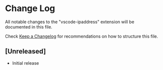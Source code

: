# Change Log
All notable changes to the "vscode-ipaddress" extension will be documented in this file.

Check [Keep a Changelog](http://keepachangelog.com/) for recommendations on how to structure this file.

## [Unreleased]
- Initial release